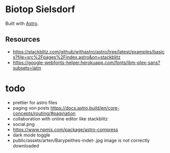 # Biotop Sielsdorf

Built with [Astro](https://astro.build).

## Resources

- https://stackblitz.com/github/withastro/astro/tree/latest/examples/basics?file=src%2Fpages%2Findex.astro&on=stackblitz
- https://google-webfonts-helper.herokuapp.com/fonts/ibm-plex-sans?subsets=latin

# todo

- prettier for astro files
- paging von posts
  https://docs.astro.build/en/core-concepts/routing/#pagination
- collaboration with online editor like stackblitz
- social.png
- https://www.npmjs.com/package/astro-compress
- dark mode toggle
- public/assets/arten/Barypeithes-indet-.jpg image is not correctly downloaded
